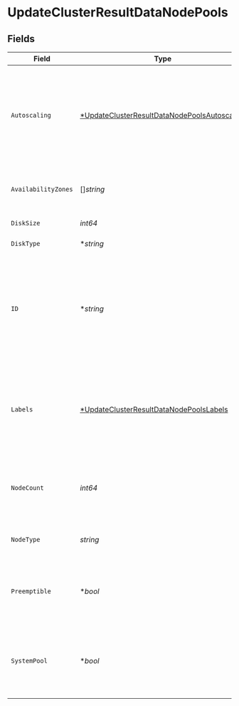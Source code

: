 # UpdateClusterResultDataNodePools


## Fields

| Field                                                                                                              | Type                                                                                                               | Required                                                                                                           | Description                                                                                                        | Example                                                                                                            |
| ------------------------------------------------------------------------------------------------------------------ | ------------------------------------------------------------------------------------------------------------------ | ------------------------------------------------------------------------------------------------------------------ | ------------------------------------------------------------------------------------------------------------------ | ------------------------------------------------------------------------------------------------------------------ |
| `Autoscaling`                                                                                                      | [*UpdateClusterResultDataNodePoolsAutoscaling](../../models/shared/updateclusterresultdatanodepoolsautoscaling.md) | :heavy_minus_sign:                                                                                                 | Auto scaling settings to use for the node pool. Requires that the cloud provider supports this feature.            |                                                                                                                    |
| `AvailabilityZones`                                                                                                | []*string*                                                                                                         | :heavy_minus_sign:                                                                                                 | Zones in which the node pool should be provisioned.                                                                |                                                                                                                    |
| `DiskSize`                                                                                                         | *int64*                                                                                                            | :heavy_check_mark:                                                                                                 | Disk size in GB                                                                                                    | 100                                                                                                                |
| `DiskType`                                                                                                         | **string*                                                                                                          | :heavy_minus_sign:                                                                                                 | The disk type to use.                                                                                              |                                                                                                                    |
| `ID`                                                                                                               | **string*                                                                                                          | :heavy_minus_sign:                                                                                                 | ID of existing node pool. Must be passed when modifying existing node pools. Not relevant for new node pools       | 6aa96121-0345-43ad-bade-af36d540c222                                                                               |
| `Labels`                                                                                                           | [*UpdateClusterResultDataNodePoolsLabels](../../models/shared/updateclusterresultdatanodepoolslabels.md)           | :heavy_minus_sign:                                                                                                 | Set of label keys and values that can be used to determine scheduling via resource tags.                           |                                                                                                                    |
| `NodeCount`                                                                                                        | *int64*                                                                                                            | :heavy_check_mark:                                                                                                 | Number of nodes to the node pool should be provisioned with.                                                       | 3                                                                                                                  |
| `NodeType`                                                                                                         | *string*                                                                                                           | :heavy_check_mark:                                                                                                 | Machine type to be used by the node pool.                                                                          | n2-standard-8                                                                                                      |
| `Preemptible`                                                                                                      | **bool*                                                                                                            | :heavy_minus_sign:                                                                                                 | Configures node pool with preemptible / spot instances if enabled.                                                 | false                                                                                                              |
| `SystemPool`                                                                                                       | **bool*                                                                                                            | :heavy_minus_sign:                                                                                                 | When 'provider' is 'azure', at least one system node pool is required per cluster.                                 |                                                                                                                    |